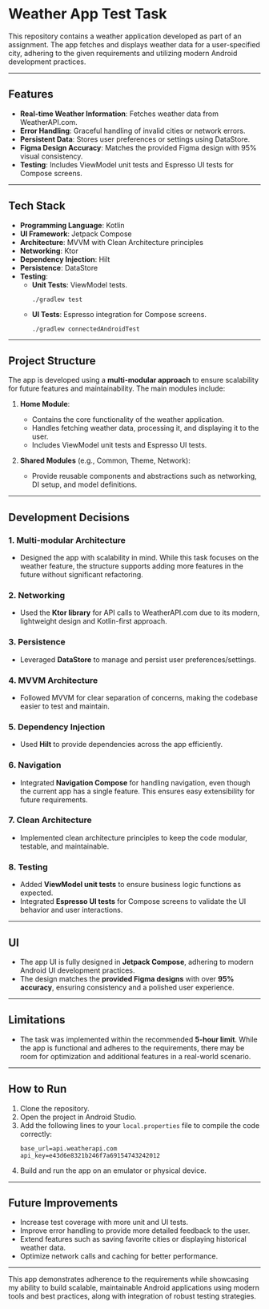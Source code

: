 
# Weather App Test Task

This repository contains a weather application developed as part of an assignment. The app fetches and displays weather data for a user-specified city, adhering to the given requirements and utilizing modern Android development practices.

---

## **Features**

- **Real-time Weather Information**: Fetches weather data from WeatherAPI.com.
- **Error Handling**: Graceful handling of invalid cities or network errors.
- **Persistent Data**: Stores user preferences or settings using DataStore.
- **Figma Design Accuracy**: Matches the provided Figma design with 95% visual consistency.
- **Testing**: Includes ViewModel unit tests and Espresso UI tests for Compose screens.

---

## **Tech Stack**

- **Programming Language**: Kotlin
- **UI Framework**: Jetpack Compose
- **Architecture**: MVVM with Clean Architecture principles
- **Networking**: Ktor
- **Dependency Injection**: Hilt
- **Persistence**: DataStore
- **Testing**:
   - **Unit Tests**: ViewModel tests.
     ```
     ./gradlew test
     ```
   - **UI Tests**: Espresso integration for Compose screens.
     ```
     ./gradlew connectedAndroidTest
---

## **Project Structure**

The app is developed using a **multi-modular approach** to ensure scalability for future features and maintainability. The main modules include:

1. **Home Module**:
   - Contains the core functionality of the weather application.
   - Handles fetching weather data, processing it, and displaying it to the user.
   - Includes ViewModel unit tests and Espresso UI tests.

2. **Shared Modules** (e.g., Common, Theme, Network):
   - Provide reusable components and abstractions such as networking, DI setup, and model definitions.

---

## **Development Decisions**

### **1. Multi-modular Architecture**
- Designed the app with scalability in mind. While this task focuses on the weather feature, the structure supports adding more features in the future without significant refactoring.

### **2. Networking**
- Used the **Ktor library** for API calls to WeatherAPI.com due to its modern, lightweight design and Kotlin-first approach.

### **3. Persistence**
- Leveraged **DataStore** to manage and persist user preferences/settings.

### **4. MVVM Architecture**
- Followed MVVM for clear separation of concerns, making the codebase easier to test and maintain.

### **5. Dependency Injection**
- Used **Hilt** to provide dependencies across the app efficiently.

### **6. Navigation**
- Integrated **Navigation Compose** for handling navigation, even though the current app has a single feature. This ensures easy extensibility for future requirements.

### **7. Clean Architecture**
- Implemented clean architecture principles to keep the code modular, testable, and maintainable.

### **8. Testing**
- Added **ViewModel unit tests** to ensure business logic functions as expected.
- Integrated **Espresso UI tests** for Compose screens to validate the UI behavior and user interactions.

---

## **UI**

- The app UI is fully designed in **Jetpack Compose**, adhering to modern Android UI development practices.
- The design matches the **provided Figma designs** with over **95% accuracy**, ensuring consistency and a polished user experience.

---

## **Limitations**

- The task was implemented within the recommended **5-hour limit**. While the app is functional and adheres to the requirements, there may be room for optimization and additional features in a real-world scenario.

---

## **How to Run**

1. Clone the repository.
2. Open the project in Android Studio.
3. Add the following lines to your `local.properties` file to compile the code correctly:
   ```
   base_url=api.weatherapi.com
   api_key=e43d6e8321b246f7a69154743242012
   ```
4. Build and run the app on an emulator or physical device.

---

## **Future Improvements**

- Increase test coverage with more unit and UI tests.
- Improve error handling to provide more detailed feedback to the user.
- Extend features such as saving favorite cities or displaying historical weather data.
- Optimize network calls and caching for better performance.

---

This app demonstrates adherence to the requirements while showcasing my ability to build scalable, maintainable Android applications using modern tools and best practices, along with integration of robust testing strategies.
